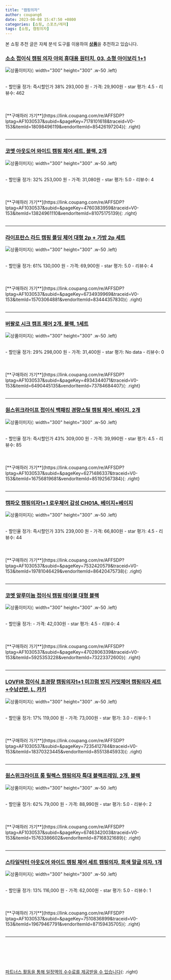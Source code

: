 ```yaml
---
title: "캠핑의자"
author: coupang6
date: 2023-08-08 15:47:50 +0800
categories: [쇼핑, 스포츠/레저]
tags: [쇼핑, 캠핑의자]
---
```


본 쇼핑 추천 글은 자체 분석 도구를 이용하여 [**상품**](https://link.coupang.com/a/bao1ui)을 추천하고 있습니다.

### [소소 접이식 캠핑 의자 야외 휴대용 원터치, 03. 소형 아이보리 1+1](https://link.coupang.com/re/AFFSDP?lptag=AF1030537&subid=&pageKey=7178101618&traceid=V0-153&itemId=18098496119&vendorItemId=85426197204)

![상품이미지](https://thumbnail7.coupangcdn.com/thumbnails/remote/230x230ex/image/vendor_inventory/eab0/8660a1426707afd4d6ba0499acad879d91338b1b6c43555b2f2410c0104f.jpg){: width="300" height="300" .w-50 .left}


<br>
- 할인율 정가: 즉시할인가 38%  293,000   원
- 가격: 29,900원
- star 평가: 4.5
- 리뷰수: 462
<br>
<br>
<br>
<br>
[**구매하러 가기**](https://link.coupang.com/re/AFFSDP?lptag=AF1030537&subid=&pageKey=7178101618&traceid=V0-153&itemId=18098496119&vendorItemId=85426197204){: .right}
<br>
<br>

---

### [코멧 아웃도어 와이드 캠핑 체어 세트, 블랙, 2개](https://link.coupang.com/re/AFFSDP?lptag=AF1030537&subid=&pageKey=4760383959&traceid=V0-153&itemId=13824961110&vendorItemId=81075175139)

![상품이미지](https://thumbnail6.coupangcdn.com/thumbnails/remote/230x230ex/image/retail/images/541856683313562-6ffceb6d-32d3-4986-9fce-4666cefce036.jpg){: width="300" height="300" .w-50 .left}


<br>
- 할인율 정가: 32%  253,000   원
- 가격: 31,080원
- star 평가: 5.0
- 리뷰수: 4
<br>
<br>
<br>
<br>
[**구매하러 가기**](https://link.coupang.com/re/AFFSDP?lptag=AF1030537&subid=&pageKey=4760383959&traceid=V0-153&itemId=13824961110&vendorItemId=81075175139){: .right}
<br>
<br>

---

### [라이프란스 라드 캠핑 폴딩 체어 대형 2p + 가방 2p 세트](https://link.coupang.com/re/AFFSDP?lptag=AF1030537&subid=&pageKey=6734939969&traceid=V0-153&itemId=15703064881&vendorItemId=83444357830)

![상품이미지](https://thumbnail9.coupangcdn.com/thumbnails/remote/230x230ex/image/retail/images/2536114525148863-973c5ef1-9753-4cab-ac90-c9b8db43d523.jpg){: width="300" height="300" .w-50 .left}


<br>
- 할인율 정가: 61%  130,000   원
- 가격: 69,900원
- star 평가: 5.0
- 리뷰수: 4
<br>
<br>
<br>
<br>
[**구매하러 가기**](https://link.coupang.com/re/AFFSDP?lptag=AF1030537&subid=&pageKey=6734939969&traceid=V0-153&itemId=15703064881&vendorItemId=83444357830){: .right}
<br>
<br>

---

### [버팔로 시크 캠프 체어 2개, 블랙, 1세트](https://link.coupang.com/re/AFFSDP?lptag=AF1030537&subid=&pageKey=4934344071&traceid=V0-153&itemId=6490445135&vendorItemId=73784684407)

![상품이미지](https://thumbnail7.coupangcdn.com/thumbnails/remote/230x230ex/image/retail/images/6887283914423742-305537af-d79c-4dd2-a44e-1bc4a0ee3457.JPG){: width="300" height="300" .w-50 .left}


<br>
- 할인율 정가: 29%  298,000   원
- 가격: 31,400원
- star 평가: No data
- 리뷰수: 0
<br>
<br>
<br>
<br>
[**구매하러 가기**](https://link.coupang.com/re/AFFSDP?lptag=AF1030537&subid=&pageKey=4934344071&traceid=V0-153&itemId=6490445135&vendorItemId=73784684407){: .right}
<br>
<br>

---

### [원스위크라이프 접이식 백패킹 경량스틸 캠핑 체어, 베이지, 2개](https://link.coupang.com/re/AFFSDP?lptag=AF1030537&subid=&pageKey=6271486337&traceid=V0-153&itemId=16756819681&vendorItemId=85192567384)

![상품이미지](https://thumbnail8.coupangcdn.com/thumbnails/remote/230x230ex/image/vendor_inventory/27c0/f795fcdceae624727cd0a3e44955541d238e5a7645eb34656e797f990fdd.jpg){: width="300" height="300" .w-50 .left}


<br>
- 할인율 정가: 즉시할인가 43%  309,000   원
- 가격: 39,990원
- star 평가: 4.5
- 리뷰수: 85
<br>
<br>
<br>
<br>
[**구매하러 가기**](https://link.coupang.com/re/AFFSDP?lptag=AF1030537&subid=&pageKey=6271486337&traceid=V0-153&itemId=16756819681&vendorItemId=85192567384){: .right}
<br>
<br>

---

### [캠파오 캠핑의자1+1 로우체어 감성 CH01A, 베이지+베이지](https://link.coupang.com/re/AFFSDP?lptag=AF1030537&subid=&pageKey=7532420579&traceid=V0-153&itemId=19781046429&vendorItemId=86420475738)

![상품이미지](https://thumbnail10.coupangcdn.com/thumbnails/remote/230x230ex/image/vendor_inventory/8dc1/cf9c951bf92a479a6cc3f16e20080325719fe762d6332069d4e2dbf5686f.jpg){: width="300" height="300" .w-50 .left}


<br>
- 할인율 정가: 즉시할인가 33%  239,000   원
- 가격: 66,800원
- star 평가: 4.5
- 리뷰수: 44
<br>
<br>
<br>
<br>
[**구매하러 가기**](https://link.coupang.com/re/AFFSDP?lptag=AF1030537&subid=&pageKey=7532420579&traceid=V0-153&itemId=19781046429&vendorItemId=86420475738){: .right}
<br>
<br>

---

### [코멧 알루미늄 접이식 캠핑 테이블 대형 블랙](https://link.coupang.com/re/AFFSDP?lptag=AF1030537&subid=&pageKey=4702806339&traceid=V0-153&itemId=5925353228&vendorItemId=73223372600)

![상품이미지](https://thumbnail8.coupangcdn.com/thumbnails/remote/230x230ex/image/retail/images/261057182673042-e8489937-3581-46f7-9459-852b7ff18b33.jpg){: width="300" height="300" .w-50 .left}


<br>
- 할인율 정가: 
- 가격: 42,030원
- star 평가: 4.5
- 리뷰수: 4
<br>
<br>
<br>
<br>
[**구매하러 가기**](https://link.coupang.com/re/AFFSDP?lptag=AF1030537&subid=&pageKey=4702806339&traceid=V0-153&itemId=5925353228&vendorItemId=73223372600){: .right}
<br>
<br>

---

### [LOVFIR 접이식 초경량 캠핑의자1+1 미끄럼 방지 커밋체어 캠핑의자 세트+수납선반, L, 카키](https://link.coupang.com/re/AFFSDP?lptag=AF1030537&subid=&pageKey=7235412784&traceid=V0-153&itemId=18370323445&vendorItemId=85513845933)

![상품이미지](https://thumbnail8.coupangcdn.com/thumbnails/remote/230x230ex/image/vendor_inventory/5470/93312edc29c9c54b1e670640b9c528d4746fad6a20ed752ba5f5bbd4f28a.jpg){: width="300" height="300" .w-50 .left}


<br>
- 할인율 정가: 17%  119,000   원
- 가격: 73,000원
- star 평가: 3.0
- 리뷰수: 1
<br>
<br>
<br>
<br>
[**구매하러 가기**](https://link.coupang.com/re/AFFSDP?lptag=AF1030537&subid=&pageKey=7235412784&traceid=V0-153&itemId=18370323445&vendorItemId=85513845933){: .right}
<br>
<br>

---

### [원스위크라이프 롱 릴렉스 캠핑의자 특대 블랙프레임, 2개, 블랙](https://link.coupang.com/re/AFFSDP?lptag=AF1030537&subid=&pageKey=6746342003&traceid=V0-153&itemId=15763386602&vendorItemId=87168321689)

![상품이미지](https://thumbnail9.coupangcdn.com/thumbnails/remote/230x230ex/image/vendor_inventory/f546/323bf69dcc1564c549b1b1912de06f4b8f7090e0a31f6e8bf7f9e4b65425.jpg){: width="300" height="300" .w-50 .left}


<br>
- 할인율 정가: 62%  79,000   원
- 가격: 88,990원
- star 평가: 5.0
- 리뷰수: 2
<br>
<br>
<br>
<br>
[**구매하러 가기**](https://link.coupang.com/re/AFFSDP?lptag=AF1030537&subid=&pageKey=6746342003&traceid=V0-153&itemId=15763386602&vendorItemId=87168321689){: .right}
<br>
<br>

---

### [스타일닥터 아웃도어 와이드 캠핑 체어 세트 캠핑의자, 회색 말굽 의자, 1개](https://link.coupang.com/re/AFFSDP?lptag=AF1030537&subid=&pageKey=7510836899&traceid=V0-153&itemId=19679467791&vendorItemId=87159435705)

![상품이미지](https://thumbnail10.coupangcdn.com/thumbnails/remote/230x230ex/image/vendor_inventory/ca11/f3210932225a0ab76cc27fa51437b0b46ca20ffcdd313dcb9dd941be8b56.png){: width="300" height="300" .w-50 .left}


<br>
- 할인율 정가: 13%  116,000   원
- 가격: 62,000원
- star 평가: 5.0
- 리뷰수: 1
<br>
<br>
<br>
<br>
[**구매하러 가기**](https://link.coupang.com/re/AFFSDP?lptag=AF1030537&subid=&pageKey=7510836899&traceid=V0-153&itemId=19679467791&vendorItemId=87159435705){: .right}
<br>
<br>

---
<br><br><br><br><br> [파트너스 활동을 통해 일정액의 수수료를 제공받을 수 있습니다](https://link.coupang.com/a/bao1ui){: .right}